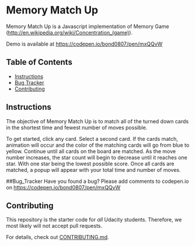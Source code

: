 # Memory Match Up

Memory Match Up is a Javascript implementation of Memory Game (http://en.wikipedia.org/wiki/Concentration_(game)).

Demo is available at https://codepen.io/bond0807/pen/mxQQvW


## Table of Contents

* [Instructions](#instructions)
* [Bug Tracker](#Bug_Tracker)
* [Contributing](#contributing)

## Instructions

The objective of Memory Match Up is to match all of the turned down cards in the shortest time and fewest number of moves possible.

To get started, click any card.
Select a second card.  If the cards match, animation will occur and the color of the matching cards will go from blue to yellow.
Continue until all cards on the board are matched.
As the move number increases, the star count will begin to decrease until it reaches one star.  With one star being the lowest possible score.
Once all cards are matched, a popup will appear with your total time and number of moves.

##Bug_Tracker
Have you found a bug?  Please add comments to codepen.io on https://codepen.io/bond0807/pen/mxQQvW

## Contributing

This repository is the starter code for _all_ Udacity students. Therefore, we most likely will not accept pull requests.

For details, check out [CONTRIBUTING.md](CONTRIBUTING.md).
